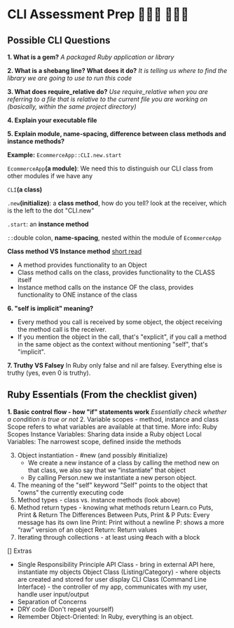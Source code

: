 # CLI Assessment Prep 👨🏻‍💻 👩🏻‍💻

## Possible CLI Questions
**1. What is a gem?** _A packaged Ruby application or library_

**2. What is a shebang line? What does it do?** _It is telling us where to find the library we are going to use to run this code_
  
**3. What does require_relative do?** _Use require_relative when you are referring to a file that is relative to the current file you are working on (basically, within the same project directory)_
  
**4. Explain your executable file**

**5. Explain module, name-spacing, difference between class methods and instance methods?** 

**Example:** `EcommerceApp::CLI.new.start`

`EcommerceApp`**(a module)**: We need this to distinguish our CLI class from other modules if we have any

`CLI`**(a class)**

`.new`**(initialize)**: a **class method**, how do you tell? look at the receiver, which is the left to the dot "CLI.new"

`.start`: an **instance method**

`::`double colon, **name-spacing**, nested within the module of `EcommerceApp`

**Class method VS Instance method** [short read](https://dev.to/adamlombard/ruby-class-methods-vs-instance-methods-4aje)
- A method provides functionality to an Object
- Class method calls on the class, provides functionality to the CLASS itself
- Instance method calls on the instance OF the class, provides functionality to ONE instance of the class

**6. "self is implicit" meaning?**
- Every method you call is received by some object, the object receiving the method call is the receiver. 
- If you mention the object in the call, that's "explicit", if you call a method in the same object as the context without mentioning "self", that's "implicit".

**7. Truthy VS Falsey**
In Ruby only false and nil are falsey. Everything else is truthy (yes, even 0 is truthy).

## Ruby Essentials (From the checklist given)
**1. Basic control flow - how "if" statements work**
_Essentially check whether a condition is true or not_
2. Variable scopes - method, instance and class
	Scope refers to what variables are available at that time. 
	More info: Ruby Scopes
Instance Variables: Sharing data inside a Ruby object
Local Variables: The narrowest scope, defined inside the methods

3. Object instantiation - #new (and possibly #initialize)
	- We create a new instance of a class by calling the method new on that class, we also say that we “instantiate” that object
	- By calling Person.new we instantiate a new person object.
4. The meaning of the "self" keyword
	"Self" points to the object that "owns" the currently executing code
5. Method types - class vs. instance methods
	(look above)
6. Method return types - knowing what methods return
	Learn.co Puts, Print & Return
	The Differences Between Puts, Print & P
	Puts: Every message has its own line
	Print: Print without a newline
	P: shows a more “raw” version of an object
	Return: Return values
7. Iterating through collections - at least using #each with a block

 [] Extras
- Single Responsibility Principle
		API Class - bring in external API here, instantiate my objects
		Object Class (Listing/Category) - where objects are created and stored for user display
		CLI Class (Command Line Interface) - the controller of my app, communicates with my user, handle user input/output
- Separation of Concerns
- DRY code (Don't repeat yourself)
- Remember Object-Oriented: In Ruby, everything is an object.
